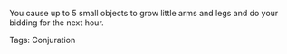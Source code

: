 You cause up to 5 small objects to grow little arms and legs and do your bidding for the next hour.

Tags: Conjuration